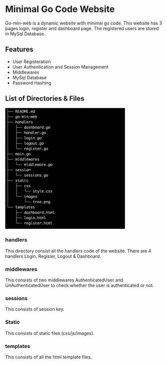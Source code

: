 # Minimal Go Code Website

Go-min-web is a dynamic website with minimal go code. This website has 3 pages login, register and dashboard page. The registered users are stored in MySql Database.

## Features
* User Registeration
* User Authentication and Session Management
* Middlewares
* MySql Database
* Password Hashing


## List of Directories  & Files

![alt text](https://github.com/parikshitg/go-min-web/blob/master/static/images/tree.png)

### handlers
This directory consist all the handlers code of the website. There are 4 handlers Login, Register, Logout & Dashboard.

### middlewares
This consists of two middlewares AuthenticatedUser and UnAuthenticatedUser to check whether the user is authenticated or not.

### sessions
This consists of session key.

### Static
This consists of static files (css/js/images).

### templates
This consists of all the html template files. 

